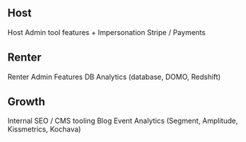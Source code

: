 <!-- TITLE: Business Enablement Area -->
<!-- SUBTITLE: A quick summary of which teams handle which business enablement areas -->

## Host
Host Admin tool features + Impersonation
Stripe / Payments
## Renter
Renter Admin Features
DB Analytics (database, DOMO, Redshift)
## Growth
Internal SEO / CMS tooling
Blog
Event Analytics (Segment, Amplitude, Kissmetrics, Kochava)
